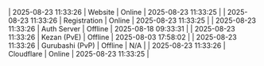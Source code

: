 | 2025-08-23 11:33:26 | Website | Online | 2025-08-23 11:33:25 |
| 2025-08-23 11:33:26 | Registration | Online | 2025-08-23 11:33:25 |
| 2025-08-23 11:33:26 | Auth Server | Offline | 2025-08-18 09:33:31 |
| 2025-08-23 11:33:26 | Kezan (PvE) | Offline | 2025-08-03 17:58:02 |
| 2025-08-23 11:33:26 | Gurubashi (PvP) | Offline | N/A |
| 2025-08-23 11:33:26 | Cloudflare | Online | 2025-08-23 11:33:25 |
